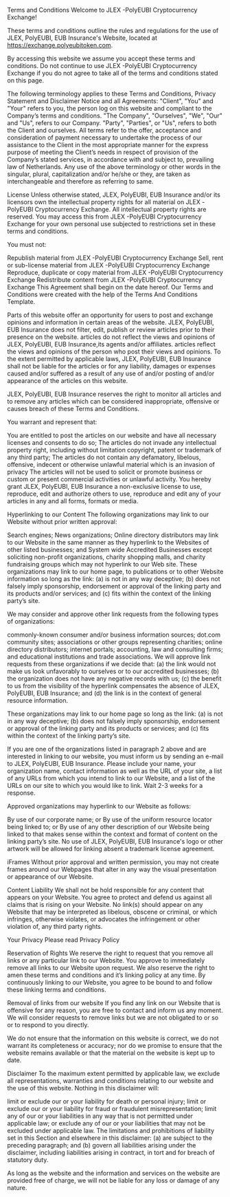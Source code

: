 Terms and Conditions
Welcome to JLEX -PolyEUBI Cryptocurrency Exchange!

These terms and conditions outline the rules and regulations for the use of JLEX, PolyEUBI, EUB Insurance's Website, located at https://exchange.polyeubitoken.com.

By accessing this website we assume you accept these terms and conditions. Do not continue to use JLEX -PolyEUBI Cryptocurrency Exchange if you do not agree to take all of the terms and conditions stated on this page.

The following terminology applies to these Terms and Conditions, Privacy Statement and Disclaimer Notice and all Agreements: "Client", "You" and "Your" refers to you, the person log on this website and compliant to the Company’s terms and conditions. "The Company", "Ourselves", "We", "Our" and "Us", refers to our Company. "Party", "Parties", or "Us", refers to both the Client and ourselves. All terms refer to the offer, acceptance and consideration of payment necessary to undertake the process of our assistance to the Client in the most appropriate manner for the express purpose of meeting the Client’s needs in respect of provision of the Company’s stated services, in accordance with and subject to, prevailing law of Netherlands. Any use of the above terminology or other words in the singular, plural, capitalization and/or he/she or they, are taken as interchangeable and therefore as referring to same.

License
Unless otherwise stated, JLEX, PolyEUBI, EUB Insurance and/or its licensors own the intellectual property rights for all material on JLEX -PolyEUBI Cryptocurrency Exchange. All intellectual property rights are reserved. You may access this from JLEX -PolyEUBI Cryptocurrency Exchange for your own personal use subjected to restrictions set in these terms and conditions.

You must not:

Republish material from JLEX -PolyEUBI Cryptocurrency Exchange
Sell, rent or sub-license material from JLEX -PolyEUBI Cryptocurrency Exchange
Reproduce, duplicate or copy material from JLEX -PolyEUBI Cryptocurrency Exchange
Redistribute content from JLEX -PolyEUBI Cryptocurrency Exchange
This Agreement shall begin on the date hereof. Our Terms and Conditions were created with the help of the Terms And Conditions Template.

Parts of this website offer an opportunity for users to post and exchange opinions and information in certain areas of the website. JLEX, PolyEUBI, EUB Insurance does not filter, edit, publish or review articles prior to their presence on the website. articles do not reflect the views and opinions of JLEX, PolyEUBI, EUB Insurance,its agents and/or affiliates. articles reflect the views and opinions of the person who post their views and opinions. To the extent permitted by applicable laws, JLEX, PolyEUBI, EUB Insurance shall not be liable for the articles or for any liability, damages or expenses caused and/or suffered as a result of any use of and/or posting of and/or appearance of the articles on this website.

JLEX, PolyEUBI, EUB Insurance reserves the right to monitor all articles and to remove any articles which can be considered inappropriate, offensive or causes breach of these Terms and Conditions.

You warrant and represent that:

You are entitled to post the articles on our website and have all necessary licenses and consents to do so;
The articles do not invade any intellectual property right, including without limitation copyright, patent or trademark of any third party;
The articles do not contain any defamatory, libelous, offensive, indecent or otherwise unlawful material which is an invasion of privacy
The articles will not be used to solicit or promote business or custom or present commercial activities or unlawful activity.
You hereby grant JLEX, PolyEUBI, EUB Insurance a non-exclusive license to use, reproduce, edit and authorize others to use, reproduce and edit any of your articles in any and all forms, formats or media.

Hyperlinking to our Content
The following organizations may link to our Website without prior written approval:

Search engines;
News organizations;
Online directory distributors may link to our Website in the same manner as they hyperlink to the Websites of other listed businesses; and
System wide Accredited Businesses except soliciting non-profit organizations, charity shopping malls, and charity fundraising groups which may not hyperlink to our Web site.
These organizations may link to our home page, to publications or to other Website information so long as the link: (a) is not in any way deceptive; (b) does not falsely imply sponsorship, endorsement or approval of the linking party and its products and/or services; and (c) fits within the context of the linking party’s site.

We may consider and approve other link requests from the following types of organizations:

commonly-known consumer and/or business information sources;
dot.com community sites;
associations or other groups representing charities;
online directory distributors;
internet portals;
accounting, law and consulting firms; and
educational institutions and trade associations.
We will approve link requests from these organizations if we decide that: (a) the link would not make us look unfavorably to ourselves or to our accredited businesses; (b) the organization does not have any negative records with us; (c) the benefit to us from the visibility of the hyperlink compensates the absence of JLEX, PolyEUBI, EUB Insurance; and (d) the link is in the context of general resource information.

These organizations may link to our home page so long as the link: (a) is not in any way deceptive; (b) does not falsely imply sponsorship, endorsement or approval of the linking party and its products or services; and (c) fits within the context of the linking party’s site.

If you are one of the organizations listed in paragraph 2 above and are interested in linking to our website, you must inform us by sending an e-mail to JLEX, PolyEUBI, EUB Insurance. Please include your name, your organization name, contact information as well as the URL of your site, a list of any URLs from which you intend to link to our Website, and a list of the URLs on our site to which you would like to link. Wait 2-3 weeks for a response.

Approved organizations may hyperlink to our Website as follows:

By use of our corporate name; or
By use of the uniform resource locator being linked to; or
By use of any other description of our Website being linked to that makes sense within the context and format of content on the linking party’s site.
No use of JLEX, PolyEUBI, EUB Insurance's logo or other artwork will be allowed for linking absent a trademark license agreement.

iFrames
Without prior approval and written permission, you may not create frames around our Webpages that alter in any way the visual presentation or appearance of our Website.

Content Liability
We shall not be hold responsible for any content that appears on your Website. You agree to protect and defend us against all claims that is rising on your Website. No link(s) should appear on any Website that may be interpreted as libelous, obscene or criminal, or which infringes, otherwise violates, or advocates the infringement or other violation of, any third party rights.

Your Privacy
Please read Privacy Policy

Reservation of Rights
We reserve the right to request that you remove all links or any particular link to our Website. You approve to immediately remove all links to our Website upon request. We also reserve the right to amen these terms and conditions and it’s linking policy at any time. By continuously linking to our Website, you agree to be bound to and follow these linking terms and conditions.

Removal of links from our website
If you find any link on our Website that is offensive for any reason, you are free to contact and inform us any moment. We will consider requests to remove links but we are not obligated to or so or to respond to you directly.

We do not ensure that the information on this website is correct, we do not warrant its completeness or accuracy; nor do we promise to ensure that the website remains available or that the material on the website is kept up to date.

Disclaimer
To the maximum extent permitted by applicable law, we exclude all representations, warranties and conditions relating to our website and the use of this website. Nothing in this disclaimer will:

limit or exclude our or your liability for death or personal injury;
limit or exclude our or your liability for fraud or fraudulent misrepresentation;
limit any of our or your liabilities in any way that is not permitted under applicable law; or
exclude any of our or your liabilities that may not be excluded under applicable law.
The limitations and prohibitions of liability set in this Section and elsewhere in this disclaimer: (a) are subject to the preceding paragraph; and (b) govern all liabilities arising under the disclaimer, including liabilities arising in contract, in tort and for breach of statutory duty.

As long as the website and the information and services on the website are provided free of charge, we will not be liable for any loss or damage of any nature.